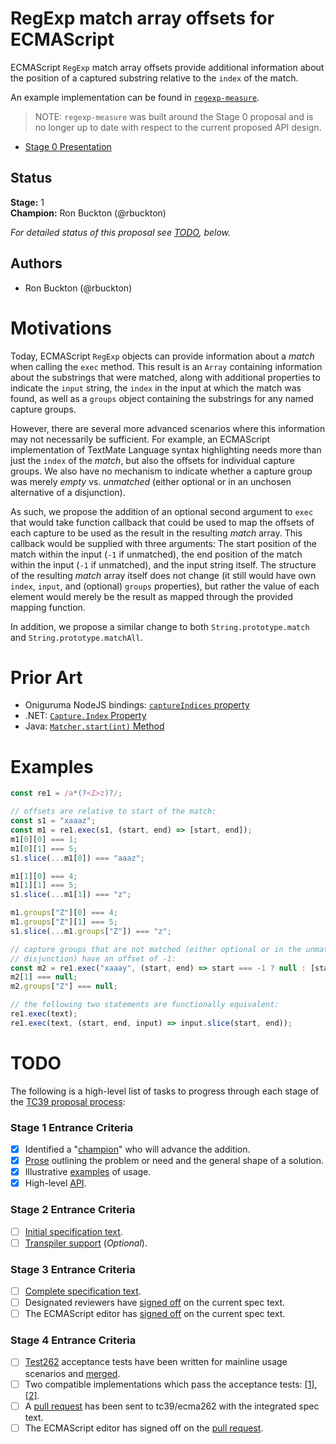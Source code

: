 <!--#region:intro-->
# RegExp match array offsets for ECMAScript

ECMAScript `RegExp` match array offsets provide additional information about the position of a
captured substring relative to the `index` of the match.

An example implementation can be found in [`regexp-measure`](https://www.npmjs.com/package/regexp-measure).
> NOTE: `regexp-measure` was built around the Stage 0 proposal and is no longer up to date with respect to
> the current proposed API design.

* [Stage 0 Presentation](https://docs.google.com/presentation/d/12I8W-uViPXuFu2IAk3yZpXTr5MxLYxCfhJValykyT0E/edit?usp=sharing)
<!--#endregion:intro-->

<!--#region:status-->
## Status

**Stage:** 1  
**Champion:** Ron Buckton (@rbuckton)  

_For detailed status of this proposal see [TODO](#todo), below._  
<!--#endregion:status-->

<!--#region:authors-->
## Authors

* Ron Buckton (@rbuckton)  
<!--#endregion:authors-->

<!--#region:motivations-->
# Motivations

Today, ECMAScript `RegExp` objects can provide information about a _match_ when calling the `exec`
method. This result is an `Array` containing information about the substrings that were matched,
along with additional properties to indicate the `input` string, the `index` in the input at which 
the match was found, as well as a `groups` object containing the substrings for any named capture 
groups. 

However, there are several more advanced scenarios where this information may not 
necessarily be sufficient. For example, an ECMAScript implementation of TextMate Language syntax
highlighting needs more than just the `index` of the _match_, but also the offsets for individual
capture groups. We also have no mechanism to indicate whether a capture group was merely _empty_ 
vs. _unmatched_ (either optional or in an unchosen alternative of a disjunction).

As such, we propose the addition of an optional second argument to `exec` that would take function
callback that could be used to map the offsets of each capture to be used as the result in the 
resulting _match_ array. This callback would be supplied with three arguments: The start position 
of the match within the input (`-1` if unmatched), the end position of the match within the input
(`-1` if unmatched), and the input string itself. The structure of the resulting _match_ array 
itself does not change (it still would have own `index`, `input`, and (optional) `groups` 
properties), but rather the value of each element would merely be the result as mapped through the 
provided mapping function. 

In addition, we propose a similar change to both `String.prototype.match` and 
`String.prototype.matchAll`.
<!--#endregion:motivations-->

<!--#region:prior-art-->
# Prior Art 

* Oniguruma NodeJS bindings: [`captureIndices` property](https://github.com/atom/node-oniguruma#onigscannerfindnextmatchsyncstring-startposition)  
* .NET: [`Capture.Index` Property](https://msdn.microsoft.com/en-us/library/system.text.regularexpressions.capture.index(v=vs.110).aspx)  
* Java: [`Matcher.start(int)` Method](https://docs.oracle.com/javase/7/docs/api/java/util/regex/Matcher.html#start(int))

<!--#endregion:prior-art-->

<!--#region:semantics-->
<!--
# Semantics

> TODO: Describe static and runtime semantics of the proposal.
-->
<!--#endregion:semantics-->

<!--#region:examples-->
# Examples

```js
const re1 = /a*(?<Z>z)?/;

// offsets are relative to start of the match:
const s1 = "xaaaz";
const m1 = re1.exec(s1, (start, end) => [start, end]);
m1[0][0] === 1;
m1[0][1] === 5;
s1.slice(...m1[0]) === "aaaz";

m1[1][0] === 4;
m1[1][1] === 5;
s1.slice(...m1[1]) === "z";

m1.groups["Z"][0] === 4;
m1.groups["Z"][1] === 5;
s1.slice(...m1.groups["Z"]) === "z";

// capture groups that are not matched (either optional or in the unmatched alternative of a
// disjunction) have an offset of -1:
const m2 = re1.exec("xaaay", (start, end) => start === -1 ? null : [start, end]);
m2[1] === null;
m2.groups["Z"] === null;

// the following two statements are functionally equivalent:
re1.exec(text);
re1.exec(text, (start, end, input) => input.slice(start, end));
```
<!--#endregion:examples-->

<!--#region:api-->
<!-- 
# API

```ts
interface RegExpExecArray<T = string> extends Array<T> {
  index: number;
  input: string;
  groups: { [groupName: string]: T } | undefined;
}

interface RegExp {
  exec<T = string>(text: string, mapfn?: (startIndex: number, endIndex: number, input: string) => T): RegExpExecArray<T>;
}
``` 
-->
<!--#endregion:api-->

<!--#region:grammar-->
<!--
# Grammar

> TODO: Provide the grammar for the proposal. Please use [grammarkdown][Grammarkdown] syntax in 
> fenced code blocks as grammarkdown is the grammar format used by ecmarkup.

```grammarkdown
```
-->
<!--#endregion:grammar-->

<!--#region:references-->
<!--
# References

> TODO: Provide links to other specifications, etc.

* [Title](url)  
-->
<!--#endregion:references-->

<!--#region:prior-discussion-->
<!--
# Prior Discussion

> TODO: Provide links to prior discussion topics on https://esdiscuss.org.

* [Subject](https://esdiscuss.org)  
-->
<!--#endregion:prior-discussion-->

<!--#region:todo-->
# TODO

The following is a high-level list of tasks to progress through each stage of the [TC39 proposal process](https://tc39.github.io/process-document/):

### Stage 1 Entrance Criteria

* [x] Identified a "[champion][Champion]" who will advance the addition.  
* [x] [Prose][Prose] outlining the problem or need and the general shape of a solution.  
* [x] Illustrative [examples][Examples] of usage.  
* [x] High-level [API][API].  

### Stage 2 Entrance Criteria

* [ ] [Initial specification text][Specification].  
* [ ] [Transpiler support][Transpiler] (_Optional_).  

### Stage 3 Entrance Criteria

* [ ] [Complete specification text][Specification].  
* [ ] Designated reviewers have [signed off][Stage3ReviewerSignOff] on the current spec text.  
* [ ] The ECMAScript editor has [signed off][Stage3EditorSignOff] on the current spec text.  

### Stage 4 Entrance Criteria

* [ ] [Test262](https://github.com/tc39/test262) acceptance tests have been written for mainline usage scenarios and [merged][Test262PullRequest].  
* [ ] Two compatible implementations which pass the acceptance tests: [\[1\]][Implementation1], [\[2\]][Implementation2].  
* [ ] A [pull request][Ecma262PullRequest] has been sent to tc39/ecma262 with the integrated spec text.  
* [ ] The ECMAScript editor has signed off on the [pull request][Ecma262PullRequest].  
<!--#endregion:todo-->

<!--#region:links-->
<!-- The following links are used throughout the README: -->
[Process]: https://tc39.github.io/process-document/
[Proposals]: https://github.com/tc39/proposals/
[Grammarkdown]: http://github.com/rbuckton/grammarkdown#readme
[Champion]: #status
[Prose]: #motivations
[Examples]: #examples
[API]: #api
[Specification]: https://rbuckton.github.io/proposal-regexp-match-offsets

<!-- The following links should be supplied as the proposal advances: -->
[Transpiler]: #todo
[Stage3ReviewerSignOff]: #todo
[Stage3EditorSignOff]: #todo
[Test262PullRequest]: #todo
[Implementation1]: #todo
[Implementation2]: #todo
[Ecma262PullRequest]: #todo
<!--#endregion:links-->
